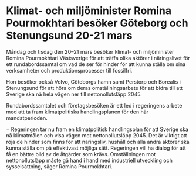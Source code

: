 # Klimat- och miljöminister Romina Pourmokhtari besöker Göteborg och Stenungsund 20-21 mars

Måndag och tisdag den 20–21 mars besöker klimat- och miljöminister Romina Pourmokhtari Västsverige för att träffa olika aktörer i näringslivet för ett rundabordssamtal om vad de ser för hinder för att kunna ställa om sina verksamheter och produktionsprocesser till fossilfri.

Hon besöker också Volvo, Göteborgs hamn samt Perstorp och Borealis i Stenungsund för att höra om deras omställningsarbete för att bidra till att Sverige ska nå hela vägen ner till nettonollutsläpp 2045.

Rundabordssamtalet och företagsbesöken är ett led i regeringens arbete med att ta fram klimatpolitiska handlingsplanen för den här mandatperioden.

− Regeringen tar nu fram en klimatpolitisk handlingsplan för att Sverige ska nå klimatmålen och visa vägen mot nettonollutsläpp 2045. Det är viktigt att röja de hinder som finns för att näringsliv, hushåll och alla andra aktörer ska kunna ställa om på effektivast möjliga sätt. Regeringen vill ha dialog för att få en bättre bild av de åtgärder som krävs. Omställningen mot nettonollutsläpp måste gå hand i hand med industriell utveckling och sysselsättning, säger Romina Pourmokhtari.

